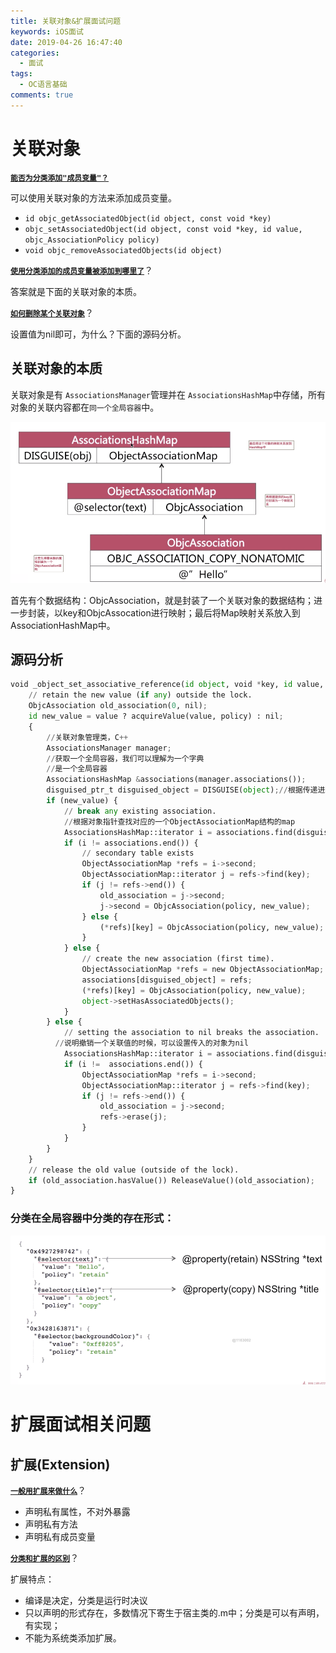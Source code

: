```yaml
---
title: 关联对象&扩展面试问题
keywords: iOS面试
date: 2019-04-26 16:47:40
categories: 
  - 面试
tags:
  - OC语言基础
comments: true
---
```


# 关联对象

**<u>`能否为分类添加"成员变量"？`</u>**

可以使用关联对象的方法来添加成员变量。

- `id objc_getAssociatedObject(id object, const void *key)`
- `objc_setAssociatedObject(id object, const void *key, id value, objc_AssociationPolicy policy)`
- `void objc_removeAssociatedObjects(id object)`

**<u>`使用分类添加的成员变量被添加到哪里了`</u>**？

答案就是下面的关联对象的本质。

**<u>`如何删除某个关联对象`</u>**？

设置值为nil即可，为什么？下面的源码分析。

## 关联对象的本质

关联对象是有 `AssociationsManager`管理并在 `AssociationsHashMap`中存储，所有对象的关联内容都在`同一个全局容器`中。

![4-2-1](https://raw.githubusercontent.com/HaviLee/Blog-Images/master/Tech/4-2-3.png)

首先有个数据结构：ObjcAssociation，就是封装了一个关联对象的数据结构；进一步封装，以key和ObjcAssocation进行映射；最后将Map映射关系放入到AssociationHashMap中。

## 源码分析

```python
void _object_set_associative_reference(id object, void *key, id value, uintptr_t policy) {
    // retain the new value (if any) outside the lock.
    ObjcAssociation old_association(0, nil);
    id new_value = value ? acquireValue(value, policy) : nil;
    {
      	//关联对象管理类，C++
        AssociationsManager manager;
      	//获取一个全局容器，我们可以理解为一个字典
      	//是一个全局容器
        AssociationsHashMap &associations(manager.associations());
        disguised_ptr_t disguised_object = DISGUISE(object);//根据传递进来的对象进行取反，作为关联的值
        if (new_value) {
            // break any existing association.
          	//根据对象指针查找对应的一个ObjectAssociationMap结构的map
            AssociationsHashMap::iterator i = associations.find(disguised_object);
            if (i != associations.end()) {
                // secondary table exists
                ObjectAssociationMap *refs = i->second;
                ObjectAssociationMap::iterator j = refs->find(key);
                if (j != refs->end()) {
                    old_association = j->second;
                    j->second = ObjcAssociation(policy, new_value);
                } else {
                    (*refs)[key] = ObjcAssociation(policy, new_value);
                }
            } else {
                // create the new association (first time).
                ObjectAssociationMap *refs = new ObjectAssociationMap;
                associations[disguised_object] = refs;
                (*refs)[key] = ObjcAssociation(policy, new_value);
                object->setHasAssociatedObjects();
            }
        } else {
            // setting the association to nil breaks the association.
          //说明撤销一个关联值的时候，可以设置传入的对象为nil
            AssociationsHashMap::iterator i = associations.find(disguised_object);
            if (i !=  associations.end()) {
                ObjectAssociationMap *refs = i->second;
                ObjectAssociationMap::iterator j = refs->find(key);
                if (j != refs->end()) {
                    old_association = j->second;
                    refs->erase(j);
                }
            }
        }
    }
    // release the old value (outside of the lock).
    if (old_association.hasValue()) ReleaseValue()(old_association);
}
```

### 分类在全局容器中分类的存在形式：

![4-2-4](https://raw.githubusercontent.com/HaviLee/Blog-Images/master/Tech/4-2-4.png)

# 扩展面试相关问题

## 扩展(Extension)

<u>**`一般用扩展来做什么`**</u>？

- 声明私有属性，不对外暴露
- 声明私有方法
- 声明私有成员变量

**<u>`分类和扩展的区别`</u>**？

扩展特点：

- 编译是决定，分类是运行时决议
- 只以声明的形式存在，多数情况下寄生于宿主类的.m中；分类是可以有声明，有实现；
- 不能为系统类添加扩展。

